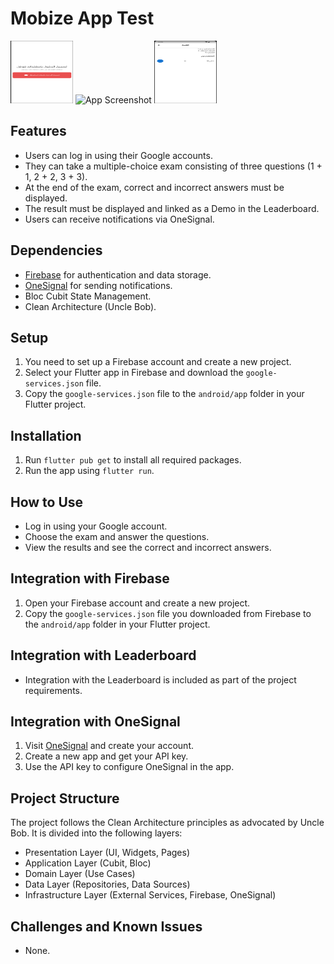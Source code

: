# Mobize App Test
<img src="screen_one.jpg" alt="App Screenshot" width="100" height="100">
<img src="screen_two.jpg" alt="App Screenshot" width="100" height="100">
<img src="screen_three.jpg" alt="App Screenshot" width="100" height="100">

## Features

- Users can log in using their Google accounts.
- They can take a multiple-choice exam consisting of three questions (1 + 1, 2 + 2, 3 + 3).
- At the end of the exam, correct and incorrect answers must be displayed.
- The result must be displayed and linked as a Demo in the Leaderboard.
- Users can receive notifications via OneSignal.

## Dependencies

- [Firebase](https://firebase.google.com/) for authentication and data storage.
- [OneSignal](https://onesignal.com/) for sending notifications.
- Bloc Cubit State Management.
- Clean Architecture (Uncle Bob).

## Setup

1. You need to set up a Firebase account and create a new project.
2. Select your Flutter app in Firebase and download the `google-services.json` file.
3. Copy the `google-services.json` file to the `android/app` folder in your Flutter project.

## Installation

1. Run `flutter pub get` to install all required packages.
2. Run the app using `flutter run`.

## How to Use

- Log in using your Google account.
- Choose the exam and answer the questions.
- View the results and see the correct and incorrect answers.

## Integration with Firebase

1. Open your Firebase account and create a new project.
2. Copy the `google-services.json` file you downloaded from Firebase to the `android/app` folder in your Flutter project.

## Integration with Leaderboard

- Integration with the Leaderboard is included as part of the project requirements.

## Integration with OneSignal

1. Visit [OneSignal](https://onesignal.com/) and create your account.
2. Create a new app and get your API key.
3. Use the API key to configure OneSignal in the app.

## Project Structure

The project follows the Clean Architecture principles as advocated by Uncle Bob. It is divided into the following layers:

- Presentation Layer (UI, Widgets, Pages)
- Application Layer (Cubit, Bloc)
- Domain Layer (Use Cases)
- Data Layer (Repositories, Data Sources)
- Infrastructure Layer (External Services, Firebase, OneSignal)

## Challenges and Known Issues

- None.
